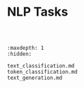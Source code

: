 #  NLP Tasks

```{include} text_classification.md
```

```{include} token_classification.md
```

```{include} text_generation.md
```

```{toctree}
:maxdepth: 1
:hidden:

text_classification.md
token_classification.md
text_generation.md
```